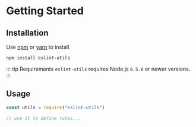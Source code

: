 # Getting Started

## Installation

Use [npm](https://www.npmjs.com/) or [yarn](https://yarnpkg.com/) to install.

```
npm install eslint-utils
```

::: tip Requirements
`eslint-utils` requires Node.js `6.5.0` or newer versions.
:::

## Usage

```js
const utils = require("eslint-utils")

// use it to define rules...
```
